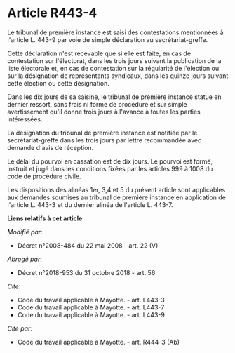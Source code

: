 # Article R443-4

Le tribunal de première instance est saisi des contestations mentionnées à l'article L. 443-9 par voie de simple déclaration
au secrétariat-greffe. 

Cette déclaration n'est recevable que si elle est faite, en cas de contestation sur l'électorat, dans les trois jours suivant
la publication de la liste électorale et, en cas de contestation sur la régularité de l'élection ou sur la désignation de
représentants syndicaux, dans les quinze jours suivant cette élection ou cette désignation. 

Dans les dix jours de sa saisine, le tribunal de première instance statue en dernier ressort, sans frais ni forme de
procédure et sur simple avertissement qu'il donne trois jours à l'avance à toutes les parties intéressées. 

La désignation du tribunal de première instance est notifiée par le secrétariat-greffe dans les trois jours par lettre
recommandée avec demande d'avis de réception. 

Le délai du pourvoi en cassation est de dix jours. Le pourvoi est formé, instruit et jugé dans les conditions fixées par les
articles 999 à 1008 du code de procédure civile. 

Les dispositions des alinéas 1er, 3,4 et 5 du présent article sont applicables aux demandes soumises au tribunal de première
instance en application de l'article L. 443-3 et du dernier alinéa de l'article L. 443-7.

**Liens relatifs à cet article**

_Modifié par_:

  - Décret n°2008-484 du 22 mai 2008 - art. 22 (V)

_Abrogé par_:

  - Décret n°2018-953 du 31 octobre 2018 - art. 56

_Cite_:

  - Code du travail applicable à Mayotte. - art. L443-3
  - Code du travail applicable à Mayotte. - art. L443-7
  - Code du travail applicable à Mayotte. - art. L443-9

_Cité par_:

  - Code du travail applicable à Mayotte. - art. R444-3 (Ab)
